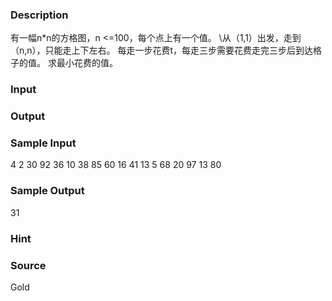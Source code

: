
### Description
有一幅n*n的方格图，n <=100，每个点上有一个值。
\从（1,1）出发，走到（n,n），只能走上下左右。
每走一步花费t，每走三步需要花费走完三步后到达格子的值。
求最小花费的值。
### Input

### Output

### Sample Input
4 2
30 92 36 10
38 85 60 16
41 13 5 68
20 97 13 80
### Sample Output
31
### Hint

### Source
Gold